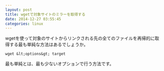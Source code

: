 ```yaml
---
layout: post
title: wgetで対象サイトのミラーを取得する
date: 2014-12-27 03:55:45
categories: linux
---
```

<p>wgetを使って対象のサイトからリンクされる先の全てのファイルを再帰的に取得する最も単純な方法はあるでしょうか。</p>

```
wget &lt;options&gt; target
```

<p>最も単純とは、最も少ないオプションで行う方法です。</p>
